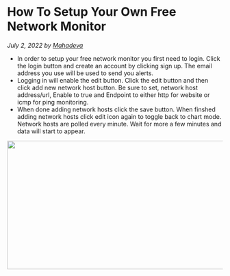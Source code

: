 # How To Setup Your Own Free Network Monitor

_July 2, 2022 by [Mahadeva](/)_

- In order to setup your free network monitor you first need to login. Click the login button and create an account by clicking sign up. The email address you use will be used to send you alerts.
- Logging in will enable the edit button. Click the edit button and then click add new network host button. Be sure to set, network host address/url, Enable to true and Endpoint to either http for website or icmp for ping monitoring.
- When done adding network hosts click the save button. When finshed adding network hosts click edit icon again to toggle back to chart mode. Network hosts are polled every minute. Wait for more a few minutes and data will start to appear.

<img src="https://freenetworkmonitor.click/img/login-and-add-host.gif" width="666" height="301" />